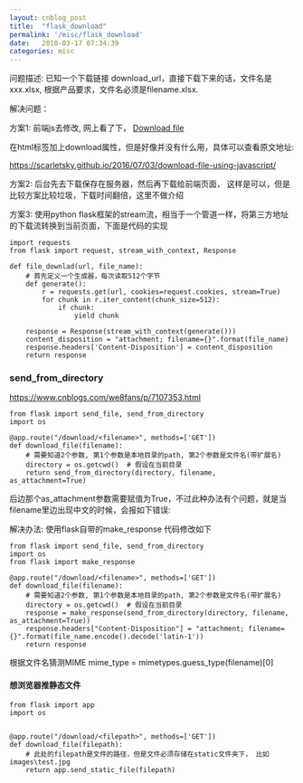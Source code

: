 ```yaml
---
layout: cnblog_post
title:  "flask_download"
permalink: '/misc/flask_download'
date:   2018-03-17 07:34:39
categories: misc
---
```


问题描述: 已知一个下载链接 download_url，直接下载下来的话，文件名是 xxx.xlsx, 根据产品要求，文件名必须是filename.xlsx.

解决问题：

方案1: 前端js去修改, 网上看了下， <a href="http://somehost/somefile.zip" download="filename.zip">Download file</a>

在html标签<a>加上download属性，但是好像并没有什么用，具体可以查看原文地址:

https://scarletsky.github.io/2016/07/03/download-file-using-javascript/ 

方案2: 后台先去下载保存在服务器，然后再下载给前端页面， 这样是可以，但是比较方案比较垃圾，下载时间翻倍，这里不做介绍

方案3: 使用python flask框架的stream流，相当于一个管道一样，将第三方地址的下载流转换到当前页面，下面是代码的实现


```
import requests
from flask import request, stream_with_context, Response

def file_downlad(url, file_name):
    # 首先定义一个生成器，每次读取512个字节
    def generate():
        r = requests.get(url, cookies=request.cookies, stream=True)
        for chunk in r.iter_content(chunk_size=512):
            if chunk:
                yield chunk

    response = Response(stream_with_context(generate()))
    content_disposition = "attachment; filename={}".format(file_name)
    response.headers['Content-Disposition'] = content_disposition
    return response
```


### send_from_directory

https://www.cnblogs.com/we8fans/p/7107353.html

```
from flask import send_file, send_from_directory
import os

@app.route("/download/<filename>", methods=['GET'])
def download_file(filename):
    # 需要知道2个参数, 第1个参数是本地目录的path, 第2个参数是文件名(带扩展名)
    directory = os.getcwd()  # 假设在当前目录
    return send_from_directory(directory, filename, as_attachment=True)
```

后边那个as_attachment参数需要赋值为True，不过此种办法有个问题，就是当filename里边出现中文的时候，会报如下错误:



解决办法:
使用flask自带的make_response
代码修改如下



```
from flask import send_file, send_from_directory
import os
from flask import make_response

@app.route("/download/<filename>", methods=['GET'])
def download_file(filename):
    # 需要知道2个参数, 第1个参数是本地目录的path, 第2个参数是文件名(带扩展名)
    directory = os.getcwd()  # 假设在当前目录
    response = make_response(send_from_directory(directory, filename, as_attachment=True))
    response.headers["Content-Disposition"] = "attachment; filename={}".format(file_name.encode().decode('latin-1'))
    return response
```

根据文件名猜测MIME
mime_type = mimetypes.guess_type(filename)[0]


#### 想浏览器推静态文件

```
from flask import app
import os


@app.route("/download/<filepath>", methods=['GET'])
def download_file(filepath):
    # 此处的filepath是文件的路径，但是文件必须存储在static文件夹下， 比如images\test.jpg
    return app.send_static_file(filepath) 
```

